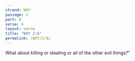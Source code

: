 ```yaml
---
strand: WXY
passage: 2
part: 0
verse: 6
layout: verse
title: "WXY 2:6"
permalink: /WXY/2/6/
---
```

What about killing or stealing or all of the other evil things?"
